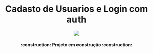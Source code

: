 
<h4 align="center">
<h1 align="center"> Cadasto de Usuarios e Login com auth</h1>
<p align="center">
<img src="http://img.shields.io/static/v1?label=STATUS&message=EM%20DESENVOLVIMENTO&color=GREEN&style=for-the-badge"/>
</p>
 <h4 align="center">
    :construction:  Projeto em construção  :construction:
</h4>
